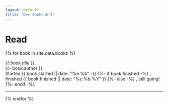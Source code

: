 ```yaml
---
layout: default
title: "Dev Bookshelf"
---
```

# Read

{% for book in site.data.books %}
  <p>
    <cite>{{ book.title }}</cite><br>
    {{- book.author }}
    <br>
    <span class="reading-dates">
      Started {{ book.started || date: "%e %b" -}}
      {%- if book.finished -%}
        , finished {{ book.finished || date: "%e %b %Y" }}
      {%- else -%}
        , still going!
      {%- endif -%}
    </span>
  </p>

<hr>
{% endfor %}